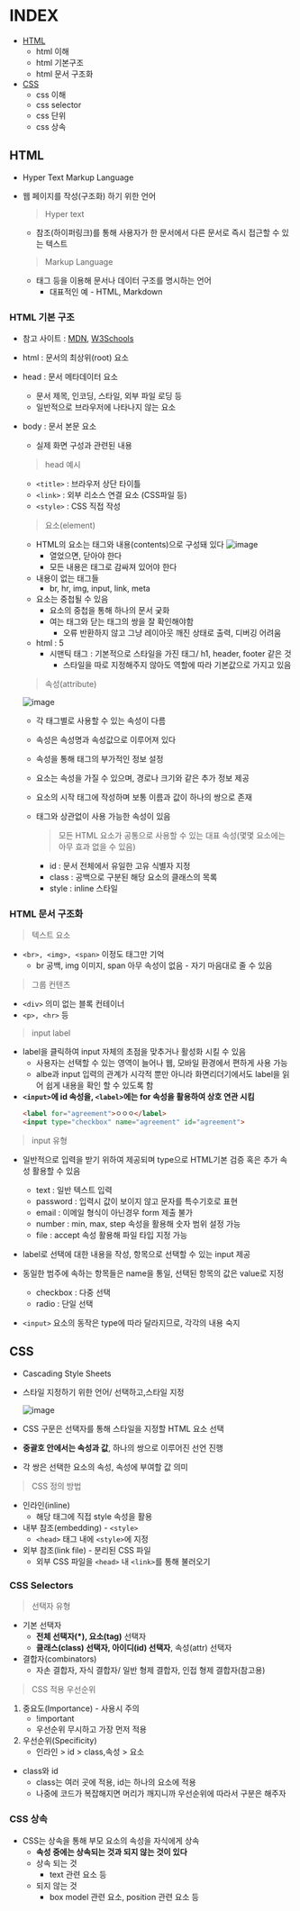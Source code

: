 # INDEX

* [HTML](#html)
  * html 이해
  * html 기본구조
  * html 문서 구조화
* [CSS](#css)
  * css 이해
  * css selector
  * css 단위
  * css 상속

## HTML

* Hyper Text Markup Language
* 웹 페이지를 작성(구조화) 하기 위한 언어

  > Hyper text

  * 참조(하이퍼링크)를 통해 사용자가 한 문서에서 다른 문서로 즉시 접근할 수 있는 텍스트
  
  > Markup Language

  * 태그 등을 이용해 문서나 데이터 구조를 명시하는 언어
    * 대표적인 예 - HTML, Markdown

### HTML 기본 구조

* 참고 사이트 : [MDN](https://developer.mozilla.org/ko/), [W3Schools](https://www.w3schools.com/html/default.asp)

* html : 문서의 최상위(root) 요소
* head : 문서 메타데이터 요소
  * 문서 제목, 인코딩, 스타일, 외부 파일 로딩 등
  * 일반적으로 브라우저에 나타나지 않는 요소
* body : 문서 본문 요소
  * 실제 화면 구성과 관련된 내용

  > head 예시

  * `<title>` : 브라우저 상단 타이틀
  * `<link>` : 외부 리소스 연결 요소 (CSS파일 등)
  * `<style>` : CSS 직접 작성
  
  > 요소(element)

  * HTML의 요소는 태그와 내용(contents)으로 구성돼 있다
  ![image](https://user-images.githubusercontent.com/122508528/223286666-181ae514-6c34-47ea-8aca-318d3fe7055c.png)
    * 열었으면, 닫아야 한다
    * 모든 내용은 태그로 감싸져 있어야 한다
  * 내용이 없는 태그들
    * br, hr, img, input, link, meta
  * 요소는 중첩될 수 있음
    * 요소의 중첩을 통해 하나의 문서 궂화
    * 여는 태그와 닫는 태그의 쌍을 잘 확인해야함
      * 오류 반환하지 않고 그냥 레이아웃 깨진 상태로 출력, 디버깅 어려움
  * html : 5
    * 시맨틱 태그 : 기본적으로 스타일을 가진 태그/ h1, header, footer 같은 것
      * 스타일을 따로 지정해주지 않아도 역할에 따라 기본값으로 가지고 있음
  
  > 속성(attribute)

  ![image](https://user-images.githubusercontent.com/122508528/223287179-2df0de2e-e24b-462d-bf44-60b5f43b698a.png)

  * 각 태그별로 사용할 수 있는 속성이 다름  
  * 속성은 속성명과 속성값으로 이루어져 있다

  * 속성을 통해 태그의 부가적인 정보 설정
  * 요소는 속성을 가질 수 있으며, 경로나 크기와 같은 추가 정보 제공
  * 요소의 시작 태그에 작성하며 보통 이름과 값이 하나의 쌍으로 존재
  * 태그와 상관없이 사용 가능한 속성이 있음

    > 모든 HTML 요소가 공통으로 사용할 수 있는 대표 속성(몇몇 요소에는 아무 효과 없을 수 있음)
    * id : 문서 전체에서 유일한 고유 식별자 지정
    * class : 공백으로 구분된 해당 요소의 클래스의 목록
    * style : inline 스타일

### HTML 문서 구조화

> 텍스트 요소
* `<br>, <img>, <span>` 이정도 태그만 기억
  * br 공백, img 이미지, span 아무 속성이 없음 - 자기 마음대로 줄 수 있음

> 그룹 컨텐츠

* `<div>` 의미 없는 블록 컨테이너
* `<p>, <hr>` 등

> input label

* label을 클릭하여 input 자체의 초점을 맞추거나 활성화 시킬 수 있음
  * 사용자는 선택할 수 있는 영역이 늘어나 웹, 모바일 환경에서 편하게 사용 가능
  * albe과 input 입력의 관계가 시각적 뿐만 아니라 화면리더기에서도 label을 읽어 쉽게 내용을 확인 할 수 있도록 함
* **`<input>`에 id 속성을, `<label>`에는 for 속성을 활용하여 상호 연관 시킴**
  ```html
  <label for="agreement">ㅇㅇㅇ</label>
  <input type="checkbox" name="agreement" id="agreement">
  ```

> input 유형

* 일반적으로 입력을 받기 위하여 제공되며 type으로 HTML기본 검증 혹은 추가 속성 활용할 수 있음
  * text : 일반 텍스트 입력
  * password : 입력시 값이 보이지 않고 문자를 특수기호로 표현
  * email : 이메일 형식이 아닌경우 form 제출 불가
  * number : min, max, step 속성을 활용해 숫자 범위 설정 가능
  * file : accept 속성 활용해 파일 타입 지정 가능

* label로 선택에 대한 내용을 작성, 항목으로 선택할 수 있는 input 제공
* 동일한 범주에 속하는 항목들은 name을 통일, 선택된 항목의 값은 value로 지정
  * checkbox : 다중 선택
  * radio : 단일 선택

* `<input>` 요소의 동작은 type에 따라 달라지므로, 각각의 내용 숙지

## CSS

* Cascading Style Sheets
* 스타일 지정하기 위한 언어/ 선택하고,스타일 지정


  ![image](https://user-images.githubusercontent.com/122508528/223294405-ead78b06-5a71-4c84-96f9-ad824045c83d.png)

* CSS 구문은 선택자를 통해 스타일을 지정할 HTML 요소 선택
* **중괄호 안에서는 속성과 값**, 하나의 쌍으로 이루어진 선언 진행
* 각 쌍은 선택한 요소의 속성, 속성에 부여할 값 의미

> CSS 정의 방법

* 인라인(inline)
  * 해당 태그에 직접 style 속성을 활용
* 내부 참조(embedding) - `<style>`
  * `<head>` 태그 내에 `<style>`에 지정
* 외부 참조(link file) - 분리된 CSS 파일
  * 외부 CSS 파일을 `<head>` 내 `<link>`를 통해 불러오기

### CSS Selectors

> 선택자 유형
* 기본 선택자
  * **전체 선택자(*), 요소(tag)** 선택자
  * **클래스(class) 선택자, 아이디(id) 선택자**, 속성(attr) 선택자
* 결합자(combinators)
  * 자손 결합자, 자식 결합자/ 일반 형제 결합자, 인접 형제 결합자(참고용)

> CSS 적용 우선순위

1. 중요도(Importance) - 사용시 주의
   * !important
   * 우선순위 무시하고 가장 먼저 적용
2. 우선순위(Specificity)
   * 인라인 > id > class,속성 > 요소

* class와 id
  * class는 여러 곳에 적용, id는 하나의 요소에 적용
  * 나중에 코드가 복잡해지면 머리가 깨지니까 우선순위에 따라서 구분은 해주자

### CSS 상속

* CSS는 상속을 통해 부모 요소의 속성을 자식에게 상속
  * **속성 중에는 상속되는 것과 되지 않는 것이 있다**
  * 상속 되는 것
    * text 관련 요소 등
  * 되지 않는 것
    * box model 관련 요소, position 관련 요소 등